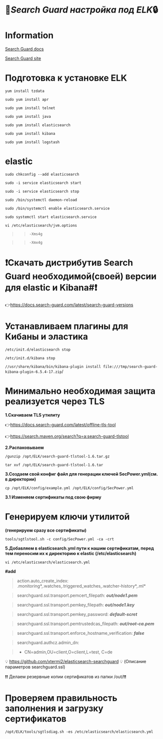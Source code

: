 :key:***Search Guard настройка под ELK***:lock:
=====================
Information
=====================
[Search Guard docs](https://docs.search-guard.com/latest/index)

[Search Guard site](https://search-guard.com)

Подготовка к установке ELK
=====================



```yum install tzdata```

```sudo yum install apr```

```sudo yum install telnet```

```sudo yum install java```

```sudo yum install elasticsearch```

```sudo yum install kibana```

```sudo yum install logstash```



elastic
=====================
```sudo chkconfig --add elasticsearch```

```sudo -i service elasticsearch start```

```sudo -i service elasticsearch stop```

```sudo /bin/systemctl daemon-reload```

```sudo /bin/systemctl enable elasticsearch.service```

```sudo systemctl start elasticsearch.service```

```vi /etc/elasticsearch/jvm.options```

> > ```-Xms4g```

> >```-Xmx4g```




:heavy_exclamation_mark:Скачать дистрибутив Search Guard необходимой(своей) версии для elastic и Kibana#:heavy_exclamation_mark:
=====================


:point_right:https://docs.search-guard.com/latest/search-guard-versions



Устанавливаем плагины для Кибаны и эластика
=====================

```/etc/init.d/elasticsearch stop```

```/etc/init.d/kibana stop```

```//usr/share/kibana/bin/kibana-plugin install file:///tmp/search-guard-kibana-plugin-6.5.4-17.zip```/


Минимально необходимая защита реализуется через TLS
=====================

**1.Скачиваем TLS утилиту**
 
:point_right:https://docs.search-guard.com/latest/offline-tls-tool

:point_right:https://search.maven.org/search?q=a:search-guard-tlstool

**2.Распаковываем**

```/gunzip /opt/ELK/search-guard-tlstool-1.6.tar.gz```

```tar xvf /opt/ELK/search-guard-tlstool-1.6.tar```

**3.Создаем свой конфиг файл для генерации ключей SecPower.yml(см. в директории)**

```cp /opt/ELK/config/example.yml /opt/ELK/config/SecPower.yml```

**3.1 Изменяем сертификаты под свою фирму**



Генерируем ключи утилитой 
=====================

**(генерируем сразу все сертификаты)**

```tools/sgtlstool.sh -c config/SecPower.yml -ca -crt```

**5.Добавляем в elasticsearch.yml пути к нашим сертификатам, перед тем переносим их к директорию к elastic (/etc/elasticsearch)**

```vi /etc/elasticsearch/elasticsearch.yml```


**#add**
>
> action.auto_create_index: .monitoring*,.watches,.triggered_watches,.watcher-history*,.ml*

> searchguard.ssl.transport.pemcert_filepath: ***out/node1.pem***

> searchguard.ssl.transport.pemkey_filepath: ***out/node1.key***

> searchguard.ssl.transport.pemkey_password: ***default-scret***

> searchguard.ssl.transport.pemtrustedcas_filepath: ***out/root-ca.pem***

> searchguard.ssl.transport.enforce_hostname_verification: ***false***

> searchguard.authcz.admin_dn:

>  - CN=admin,OU=client,O=client,L=test, C=de
  >

:bulb: https://github.com/xtermi2/elasticsearch-searchguard :bulb:
(Описание параметров searchguard.ssl)

:heavy_exclamation_mark::heavy_exclamation_mark: Делаем резервные копии сертификатов из папки /out/:heavy_exclamation_mark::heavy_exclamation_mark:

Проверяем правильность заполнения и загрузку сертификатов
=====================

```/opt/ELK/tools/sgtlsdiag.sh -es /etc/elasticsearch/elasticsearch.yml```


